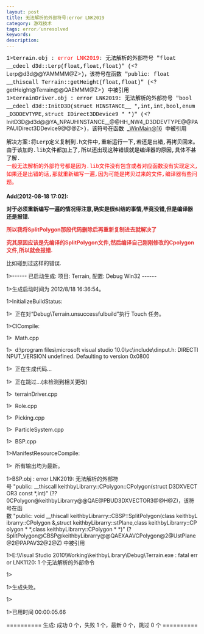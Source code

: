 ```yaml
---
layout: post
title: 无法解析的外部符号:error LNK2019
category: 游戏技术
tags: error／unresolved
keywords: 
description: 
---
```


<span class="Apple-style-span"
style="widows:2;text-transform:none;text-indent:0px;display:inline !important;font:14px/21px verdana, 'courier new';white-space:normal;orphans:2;float:none;letter-spacing:normal;color:#000000;word-spacing:0px;-webkit-text-size-adjust:auto;-webkit-text-stroke-width:0px;">1\>terrain.obj
:<span class="Apple-converted-space"> </span></span><span
style="widows:2;text-transform:none;text-indent:0px;font:14px/21px verdana, 'courier new';white-space:normal;orphans:2;letter-spacing:normal;color:red;word-spacing:0px;-webkit-text-size-adjust:auto;-webkit-text-stroke-width:0px;">error
LNK2019</span><span class="Apple-style-span"
style="widows:2;text-transform:none;text-indent:0px;display:inline !important;font:14px/21px verdana, 'courier new';white-space:normal;orphans:2;float:none;letter-spacing:normal;color:#000000;word-spacing:0px;-webkit-text-size-adjust:auto;-webkit-text-stroke-width:0px;">:
无法解析的外部符号 "float \_\_cdecl d3d::Lerp(float,float,float)"
(</span><?Lerp@d3d@@YAMMMM@Z><span class="Apple-style-span"
style="widows:2;text-transform:none;text-indent:0px;display:inline !important;font:14px/21px verdana, 'courier new';white-space:normal;orphans:2;float:none;letter-spacing:normal;color:#000000;word-spacing:0px;-webkit-text-size-adjust:auto;-webkit-text-stroke-width:0px;">)，该符号在函数
"public: float \_\_thiscall Terrain::getHeight(float,float)"
(</span><?getHeight@Terrain@@QAEMMM@Z><span class="Apple-style-span"
style="widows:2;text-transform:none;text-indent:0px;display:inline !important;font:14px/21px verdana, 'courier new';white-space:normal;orphans:2;float:none;letter-spacing:normal;color:#000000;word-spacing:0px;-webkit-text-size-adjust:auto;-webkit-text-stroke-width:0px;">)
中被引用</span>\
 <span class="Apple-style-span"
style="widows:2;text-transform:none;text-indent:0px;display:inline !important;font:14px/21px verdana, 'courier new';white-space:normal;orphans:2;float:none;letter-spacing:normal;color:#000000;word-spacing:0px;-webkit-text-size-adjust:auto;-webkit-text-stroke-width:0px;">1\>terrainDriver.obj
: error LNK2019: 无法解析的外部符号 "bool \_\_cdecl d3d::InitD3D(struct
HINSTANCE\_\_ \*,int,int,bool,enum \_D3DDEVTYPE,struct
IDirect3DDevice9 \* \*)"
(</span><?InitD3D@d3d@@YA_NPAUHINSTANCE__@@HH_NW4_D3DDEVTYPE@@PAPAUIDirect3DDevice9@@@Z><span
class="Apple-style-span"
style="widows:2;text-transform:none;text-indent:0px;display:inline !important;font:14px/21px verdana, 'courier new';white-space:normal;orphans:2;float:none;letter-spacing:normal;color:#000000;word-spacing:0px;-webkit-text-size-adjust:auto;-webkit-text-stroke-width:0px;">)，该符号在函数<span
class="Apple-converted-space"> </span></span><_WinMain@16><span
class="Apple-style-span"
style="widows:2;text-transform:none;text-indent:0px;display:inline !important;font:14px/21px verdana, 'courier new';white-space:normal;orphans:2;float:none;letter-spacing:normal;color:#000000;word-spacing:0px;-webkit-text-size-adjust:auto;-webkit-text-stroke-width:0px;"><span
class="Apple-converted-space"> </span>中被引用</span>

<span class="Apple-style-span"
style="widows:2;text-transform:none;text-indent:0px;display:inline !important;font:14px/21px verdana, 'courier new';white-space:normal;orphans:2;float:none;letter-spacing:normal;color:#000000;word-spacing:0px;-webkit-text-size-adjust:auto;-webkit-text-stroke-width:0px;"><span
class="Apple-style-span"
style="widows:2;text-transform:none;text-indent:0px;display:inline !important;font:14px/21px verdana, 'courier new';white-space:normal;orphans:2;float:none;letter-spacing:normal;color:#000000;word-spacing:0px;-webkit-text-size-adjust:auto;-webkit-text-stroke-width:0px;">解决方案:将Lerp定义复制到.h文件中,重新运行一下,若还是出错,再拷贝回来。</span>\
 <span class="Apple-style-span"
style="widows:2;text-transform:none;text-indent:0px;display:inline !important;font:14px/21px verdana, 'courier new';white-space:normal;orphans:2;float:none;letter-spacing:normal;color:#000000;word-spacing:0px;-webkit-text-size-adjust:auto;-webkit-text-stroke-width:0px;">由于该加的.lib文件都加上了,所以还出现这种错误就是编译器的原因,具体不甚了解.</span>\
 <span
style="widows:2;text-transform:none;text-indent:0px;font:14px/21px verdana, 'courier new';white-space:normal;orphans:2;letter-spacing:normal;color:red;word-spacing:0px;-webkit-text-size-adjust:auto;-webkit-text-stroke-width:0px;">一般无法解析的外部符号都是因为.lib文件没有包含或者对应函数没有实现定义,如果还是出错的话,那就重新编写一遍,因为可能是拷贝过来的文件,编译器有些问题。</span>
</span>\
\
 **Add(2012-08-18 17:02):**

**对于必须重新编写一遍的情况得注意,确实是很纠结的事情,毕竟没错,但是编译器还是报错.**

**<span style="color:#e53333;">所以我将</span><span
style="color:#e53333;">SplitPolygon那段代码删除后再重新复制进去就解决了</span>**

**<span
style="color:#e53333;">究其原因应该是先编译的SplitPolygon文件,然后编译自己刚刚修改的Cpolygon文件,所以就会报错.</span>**

比如碰到过这样的错误.

1\>------ 已启动生成: 项目: Terrain, 配置: Debug Win32 ------

1\>生成启动时间为 2012/8/18 16:36:54。

1\>InitializeBuildStatus:

1\>  正在对“Debug\\Terrain.unsuccessfulbuild”执行 Touch 任务。

1\>ClCompile:

1\>  Math.cpp

1\>  d:\\program files\\microsoft visual studio 10.0\\vc\\include\\dinput.h: DIRECTINPUT\_VERSION undefined. Defaulting to version 0x0800

1\>  正在生成代码...

1\>  正在跳过...(未检测到相关更改)

1\>  terrainDriver.cpp

1\>  Role.cpp

1\>  Picking.cpp

1\>  ParticleSystem.cpp

1\>  BSP.cpp

1\>ManifestResourceCompile:

1\>  所有输出均为最新。

1\>BSP.obj : error LNK2019: 无法解析的外部符号 "public: \_\_thiscall keithbyLibrarry::CPolygon::CPolygon(struct D3DXVECTOR3 const \*,int)" (??0CPolygon@keithbyLibrarry@@QAE@PBUD3DXVECTOR3@@H@Z)，该符号在函数 "public: void \_\_thiscall keithbyLibrarry::CBSP::SplitPolygon(class keithbyLibrarry::CPolygon &,struct keithbyLibrarry::stPlane,class keithbyLibrarry::CPolygon \* \*,class keithbyLibrarry::CPolygon \* \*)" (?SplitPolygon@CBSP@keithbyLibrarry@@QAEXAAVCPolygon@2@UstPlane@2@PAPAV32@2@Z) 中被引用

1\>E:\\Visual Studio 2010\\Working\\keithbyLibrary\\Debug\\Terrain.exe : fatal error LNK1120: 1 个无法解析的外部命令

1\>

1\>生成失败。

1\>

1\>已用时间 00:00:05.66

========== 生成: 成功 0 个，失败 1 个，最新 0 个，跳过 0 个 ==========

\
  








